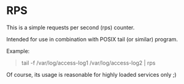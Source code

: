RPS
===
This is a simple requests per second (rps) counter.

Intended for use in combination with POSIX tail (or similar) program.

Example:
>tail -f /var/log/access-log1 /var/log/access-log2 | rps

Of course, its usage is reasonable for highly loaded services only ;)
